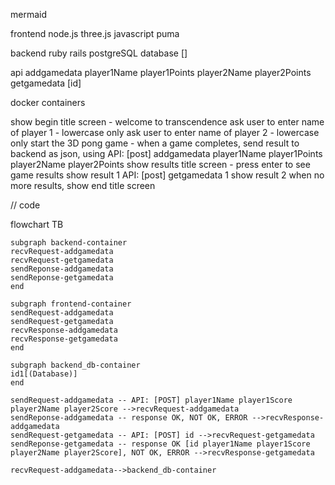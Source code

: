 mermaid

frontend
	node.js
	three.js
	javascript
	puma

backend
	ruby
	rails
	postgreSQL database []

api
	addgamedata player1Name player1Points player2Name player2Points
	getgamedata [id]

docker containers

show begin title screen - welcome to transcendence
ask user to enter name of player 1 - lowercase only
ask user to enter name of player 2 - lowercase only
start the 3D pong game - 
when a game completes, send result to backend as json, using
	API: [post] addgamedata player1Name player1Points player2Name player2Points
show results title screen - press enter to see game results
show result 1
	API: [post] getgamedata 1
show result 2
when no more results, show end title screen

// code

flowchart TB

    subgraph backend-container
    recvRequest-addgamedata
    recvRequest-getgamedata    
    sendReponse-addgamedata
    sendReponse-getgamedata
    end
    
    subgraph frontend-container
    sendRequest-addgamedata
    sendRequest-getgamedata    
    recvResponse-addgamedata
    recvResponse-getgamedata
    end
    
    subgraph backend_db-container
    id1[(Database)]
    end

    sendRequest-addgamedata -- API: [POST] player1Name player1Score player2Name player2Score -->recvRequest-addgamedata
    sendReponse-addgamedata -- response OK, NOT OK, ERROR -->recvResponse-addgamedata
    sendRequest-getgamedata -- API: [POST] id -->recvRequest-getgamedata
    sendReponse-getgamedata -- response OK [id player1Name player1Score player2Name player2Score], NOT OK, ERROR -->recvResponse-getgamedata    

    recvRequest-addgamedata-->backend_db-container